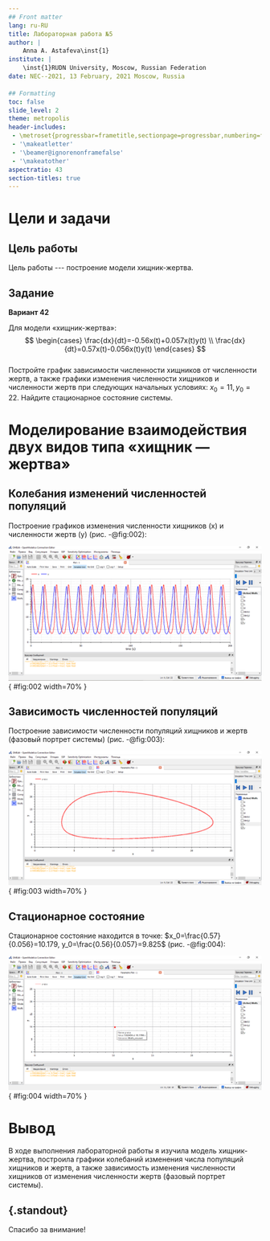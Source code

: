 ```yaml
---
## Front matter
lang: ru-RU
title: Лабораторная работа №5
author: |
	Anna A. Astafeva\inst{1}
institute: |
	\inst{1}RUDN University, Moscow, Russian Federation
date: NEC--2021, 13 February, 2021 Moscow, Russia

## Formatting
toc: false
slide_level: 2
theme: metropolis
header-includes: 
 - \metroset{progressbar=frametitle,sectionpage=progressbar,numbering=fraction}
 - '\makeatletter'
 - '\beamer@ignorenonframefalse'
 - '\makeatother'
aspectratio: 43
section-titles: true
---
```


# Цели и задачи 

## Цель работы

Цель работы --- построение модели хищник-жертва.

## Задание

**Вариант 42**

Для модели «хищник-жертва»:  
$$ \begin{cases} \frac{dx}{dt}=-0.56x(t)+0.057x(t)y(t) \\ \frac{dx}{dt}=0.57x(t)-0.056x(t)y(t) \end{cases} $$  
Постройте график зависимости численности хищников от численности жертв,
а также графики изменения численности хищников и численности жертв при
следующих начальных условиях:
$x_0 = 11, y_0 = 22$. Найдите стационарное
состояние системы.   


# Моделирование взаимодействия двух видов типа «хищник — жертва»

## Колебания изменений численностей популяций

Построение графиков изменения численности хищников (x) и численности жертв (y) (рис. -@fig:002):  

![График колебаний изменения числа популяций хищников и жертв с начальными значениями x=11, y=22](image/2.png){ #fig:002 width=70% }

## Зависимость численностей популяций

Построение зависимости численности популяций хищников и жертв (фазовый
портрет системы) (рис. -@fig:003):  

![Зависимость изменения численности хищников от изменения численности жертв с начальными значениями x=11, y=22](image/3.png){ #fig:003 width=70% } 



## Стационарное состояние
Стационарное состояние находится в точке: $x_0=\frac{0.57}{0.056}=10.179, y_0=\frac{0.56}{0.057}=9.825$ (рис. -@fig:004):  

![Зависимости изменения численности хищников от изменения численности жертв с начальными значениями в стационарном состоянии](image/4.png){ #fig:004 width=70% }


# Вывод

В ходе выполнения лабораторной работы я изучила модель хищник-жертва, построила графики колебаний изменения числа популяций хищников и жертв, а также зависимость изменения численности хищников от изменения численности жертв (фазовый портрет системы).


## {.standout}

Спасибо за внимание!
